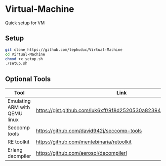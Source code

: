 # Virtual-Machine
Quick setup for VM

## Setup

```bash
git clone https://github.com/lephuduc/Virtual-Machine
cd Virtual-Machine
chmod +x setup.sh
./setup.sh
```
## Optional Tools

| Tool                          | Link                                                             |
|-------------------------------|------------------------------------------------------------------|
| Emulating ARM with QEMU linux | https://gist.github.com/luk6xff/9f8d2520530a823944355e59343eadc1 |
| Seccomp tools                 | https://github.com/david942j/seccomp-tools                       |
| RE toolkit                    | https://github.com/mentebinaria/retoolkit                        |
| Erlang deompiler              | https://github.com/aerosol/decompilerl                           |